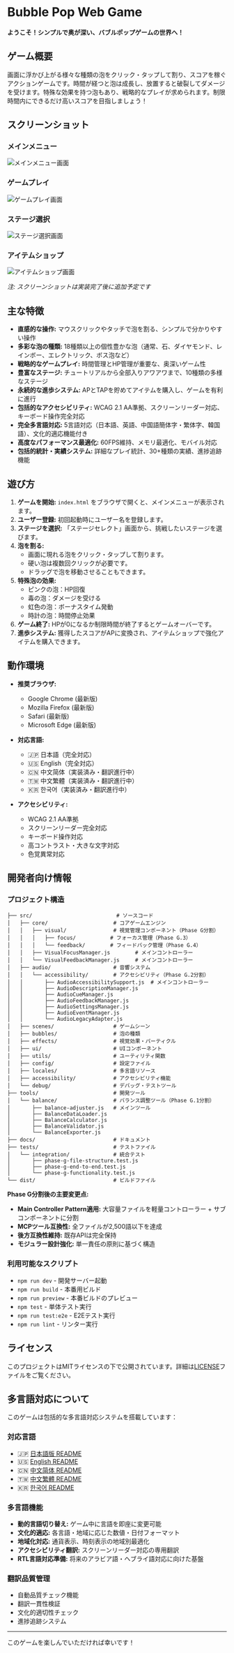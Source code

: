 
# Bubble Pop Web Game

**ようこそ！シンプルで奥が深い、バブルポップゲームの世界へ！**

## ゲーム概要

画面に浮かび上がる様々な種類の泡をクリック・タップして割り、スコアを稼ぐアクションゲームです。時間が経つと泡は成長し、放置すると破裂してダメージを受けます。特殊な効果を持つ泡もあり、戦略的なプレイが求められます。制限時間内にできるだけ高いスコアを目指しましょう！

## スクリーンショット

### メインメニュー
![メインメニュー画面](./docs/screenshots/main-menu.png)

### ゲームプレイ
![ゲームプレイ画面](./docs/screenshots/gameplay.png)

### ステージ選択
![ステージ選択画面](./docs/screenshots/stage-select.png)

### アイテムショップ
![アイテムショップ画面](./docs/screenshots/item-shop.png)

*注: スクリーンショットは実装完了後に追加予定です*

## 主な特徴

*   **直感的な操作:** マウスクリックやタッチで泡を割る、シンプルで分かりやすい操作
*   **多彩な泡の種類:** 18種類以上の個性豊かな泡（通常、石、ダイヤモンド、レインボー、エレクトリック、ボス泡など）
*   **戦略的なゲームプレイ:** 時間管理とHP管理が重要な、奥深いゲーム性
*   **豊富なステージ:** チュートリアルから全部入りアワアワまで、10種類の多様なステージ
*   **永続的な進歩システム:** APとTAPを貯めてアイテムを購入し、ゲームを有利に進行
*   **包括的なアクセシビリティ:** WCAG 2.1 AA準拠、スクリーンリーダー対応、キーボード操作完全対応
*   **完全多言語対応:** 5言語対応（日本語、英語、中国語簡体字・繁体字、韓国語）、文化的適応機能付き
*   **高度なパフォーマンス最適化:** 60FPS維持、メモリ最適化、モバイル対応
*   **包括的統計・実績システム:** 詳細なプレイ統計、30+種類の実績、進捗追跡機能

## 遊び方

1.  **ゲームを開始:** `index.html` をブラウザで開くと、メインメニューが表示されます。
2.  **ユーザー登録:** 初回起動時にユーザー名を登録します。
3.  **ステージを選択:** 「ステージセレクト」画面から、挑戦したいステージを選びます。
4.  **泡を割る:**
    *   画面に現れる泡をクリック・タップして割ります。
    *   硬い泡は複数回クリックが必要です。
    *   ドラッグで泡を移動させることもできます。
5.  **特殊泡の効果:**
    *   ピンクの泡：HP回復
    *   毒の泡：ダメージを受ける
    *   虹色の泡：ボーナスタイム発動
    *   時計の泡：時間停止効果
6.  **ゲーム終了:** HPが0になるか制限時間が終了するとゲームオーバーです。
7.  **進歩システム:** 獲得したスコアがAPに変換され、アイテムショップで強化アイテムを購入できます。

## 動作環境

*   **推奨ブラウザ:**
    *   Google Chrome (最新版)
    *   Mozilla Firefox (最新版)
    *   Safari (最新版)
    *   Microsoft Edge (最新版)

*   **対応言語:**
    *   🇯🇵 日本語（完全対応）
    *   🇺🇸 English（完全対応）
    *   🇨🇳 中文简体（実装済み・翻訳進行中）
    *   🇹🇼 中文繁體（実装済み・翻訳進行中）
    *   🇰🇷 한국어（実装済み・翻訳進行中）

*   **アクセシビリティ:**
    *   WCAG 2.1 AA準拠
    *   スクリーンリーダー完全対応
    *   キーボード操作対応
    *   高コントラスト・大きな文字対応
    *   色覚異常対応

## 開発者向け情報

### プロジェクト構造
```
├── src/                           # ソースコード
│   ├── core/                     # コアゲームエンジン
│   │   ├── visual/               # 視覚管理コンポーネント（Phase G分割）
│   │   │   ├── focus/           # フォーカス管理（Phase G.3）
│   │   │   └── feedback/        # フィードバック管理（Phase G.4）
│   │   ├── VisualFocusManager.js        # メインコントローラー
│   │   └── VisualFeedbackManager.js     # メインコントローラー
│   ├── audio/                    # 音響システム
│   │   └── accessibility/        # アクセシビリティ（Phase G.2分割）
│   │       ├── AudioAccessibilitySupport.js  # メインコントローラー
│   │       ├── AudioDescriptionManager.js
│   │       ├── AudioCueManager.js
│   │       ├── AudioFeedbackManager.js
│   │       ├── AudioSettingsManager.js
│   │       ├── AudioEventManager.js
│   │       └── AudioLegacyAdapter.js
│   ├── scenes/                   # ゲームシーン
│   ├── bubbles/                  # 泡の種類
│   ├── effects/                  # 視覚効果・パーティクル
│   ├── ui/                       # UIコンポーネント
│   ├── utils/                    # ユーティリティ関数
│   ├── config/                   # 設定ファイル
│   ├── locales/                  # 多言語リソース
│   ├── accessibility/            # アクセシビリティ機能
│   └── debug/                    # デバッグ・テストツール
├── tools/                        # 開発ツール
│   └── balance/                  # バランス調整ツール（Phase G.1分割）
│       ├── balance-adjuster.js   # メインツール
│       ├── BalanceDataLoader.js
│       ├── BalanceCalculator.js
│       ├── BalanceValidator.js
│       └── BalanceExporter.js
├── docs/                         # ドキュメント
├── tests/                        # テストファイル
│   └── integration/              # 統合テスト
│       ├── phase-g-file-structure.test.js
│       ├── phase-g-end-to-end.test.js
│       └── phase-g-functionality.test.js
└── dist/                         # ビルドファイル
```

**Phase G分割後の主要変更点:**
- **Main Controller Pattern適用:** 大容量ファイルを軽量コントローラー + サブコンポーネントに分割
- **MCPツール互換性:** 全ファイルが2,500語以下を達成
- **後方互換性維持:** 既存APIは完全保持
- **モジュラー設計強化:** 単一責任の原則に基づく構造

### 利用可能なスクリプト
- `npm run dev` - 開発サーバー起動
- `npm run build` - 本番用ビルド
- `npm run preview` - 本番ビルドのプレビュー
- `npm test` - 単体テスト実行
- `npm run test:e2e` - E2Eテスト実行
- `npm run lint` - リンター実行

## ライセンス

このプロジェクトはMITライセンスの下で公開されています。詳細は[LICENSE](LICENSE)ファイルをご覧ください。

## 多言語対応について

このゲームは包括的な多言語対応システムを搭載しています：

### 対応言語
- 🇯🇵 [日本語版 README](./README.md)
- 🇺🇸 [English README](./README.en.md)
- 🇨🇳 [中文简体 README](./README.zh-CN.md)
- 🇹🇼 [中文繁體 README](./README.zh-TW.md)
- 🇰🇷 [한국어 README](./README.ko.md)

### 多言語機能
- **動的言語切り替え:** ゲーム中に言語を即座に変更可能
- **文化的適応:** 各言語・地域に応じた数値・日付フォーマット
- **地域化対応:** 通貨表示、時刻表示の地域別最適化
- **アクセシビリティ翻訳:** スクリーンリーダー対応の専用翻訳
- **RTL言語対応準備:** 将来のアラビア語・ヘブライ語対応に向けた基盤

### 翻訳品質管理
- 自動品質チェック機能
- 翻訳一貫性検証
- 文化的適切性チェック
- 進捗追跡システム

---

このゲームを楽しんでいただければ幸いです！
